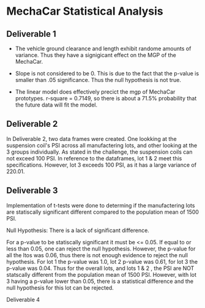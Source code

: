# MechaCar Statistical Analysis

## Deliverable 1 

- The vehicle ground clearance and length exhibit randome amounts of variance. Thus they have a signigicant effect on the MGP of the MechaCar. 

- Slope is not considered to be 0. This is due to the fact that the p-value is smaller than .05 significance. Thus the null hypothesis is not true. 

- The linear model does effectively precict the mgp of MechaCar prototypes. r-square = 0.7149, so there is about a 71.5% probability that the future data      will fit the model. 


## Deliverable 2 

In Deliverable 2, two data frames were created. One lookking at the suspension coil's PSI across all manufactering lots, and other looking at the 3 groups individually. As stated in the challenge, the suspension coils can not exceed 100 PSI. In reference to the dataframes, lot 1 & 2 meet this specifications. However, lot 3 exceeds 100 PSI, as it has a large variance of 220.01. 

## Deliverable 3 

Implementation of t-tests were done to determing if the manufactering lots are statiscally significant different compared to the population mean of 1500 PSI. 

Null Hypothesis: There is a lack of significant difference. 

For a p-value to be statiscally significant it must be <= 0.05. If equal to or less than 0.05, one can reject the null hypothesis. However, the p-value for all the ltos was 0.06, thus there is not enough evidence to reject the null hypothesis. For lot 1 the p-value was 1.0, lot 2 p-value was 0.61, for lot 3 the p-value was 0.04. Thus for the overall lots, and lots 1 & 2 , the PSI are NOT statscally different from the population mean of 1500 PSI. However, with lot 3 having a p-value lower than 0.05, there is a statistical difference and the null hypothesis for this lot can be rejected. 

Deliverable 4 
